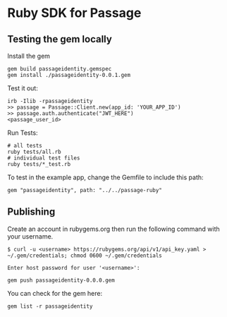 # Ruby SDK for Passage

## Testing the gem locally

Install the gem
```
gem build passageidentity.gemspec
gem install ./passageidentity-0.0.1.gem
```

Test it out:
```
irb -Ilib -rpassageidentity
>> passage = Passage::Client.new(app_id: 'YOUR_APP_ID')
>> passage.auth.authenticate("JWT_HERE")
<passage_user_id>
```

Run Tests:
```
# all tests
ruby tests/all.rb
# individual test files
ruby tests/*_test.rb
```

To test in the example app, change the Gemfile to include this path:
```
gem "passageidentity", path: "../../passage-ruby"
```

## Publishing

Create an account in rubygems.org then run the following command with your username.

```
$ curl -u <username> https://rubygems.org/api/v1/api_key.yaml >
~/.gem/credentials; chmod 0600 ~/.gem/credentials

Enter host password for user '<username>':
```

```
gem push passageidentity-0.0.0.gem
```

You can check for the gem here:

```
gem list -r passageidentity
```
